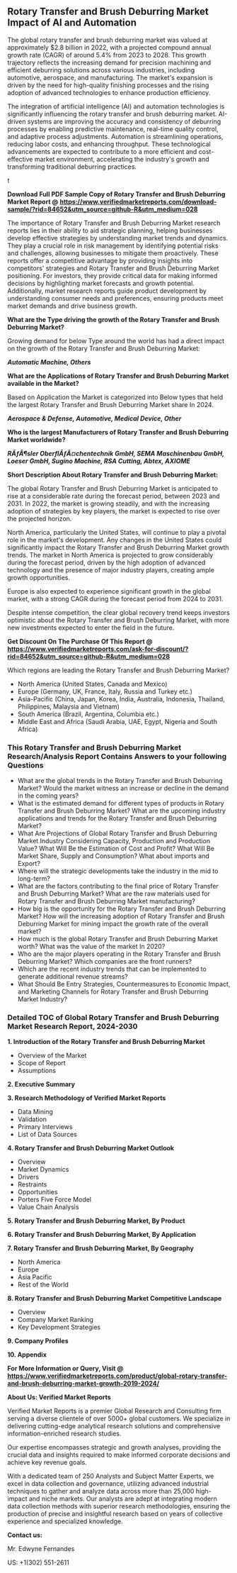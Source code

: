 <h2>Rotary Transfer and Brush Deburring Market Impact of AI and Automation</h2><p>The global rotary transfer and brush deburring market was valued at approximately $2.8 billion in 2022, with a projected compound annual growth rate (CAGR) of around 5.4% from 2023 to 2028. This growth trajectory reflects the increasing demand for precision machining and efficient deburring solutions across various industries, including automotive, aerospace, and manufacturing. The market's expansion is driven by the need for high-quality finishing processes and the rising adoption of advanced technologies to enhance production efficiency.</p><p>The integration of artificial intelligence (AI) and automation technologies is significantly influencing the rotary transfer and brush deburring market. AI-driven systems are improving the accuracy and consistency of deburring processes by enabling predictive maintenance, real-time quality control, and adaptive process adjustments. Automation is streamlining operations, reducing labor costs, and enhancing throughput. These technological advancements are expected to contribute to a more efficient and cost-effective market environment, accelerating the industry's growth and transforming traditional deburring practices.</p>t</p><p id="" class=""><strong>Download Full PDF Sample Copy of Rotary Transfer and Brush Deburring Market Report @ <a href="https://www.verifiedmarketreports.com/download-sample/?rid=84652&utm_source=github-R&utm_medium=028" target="_blank">https://www.verifiedmarketreports.com/download-sample/?rid=84652&utm_source=github-R&utm_medium=028</a></strong></p><p>The importance of&nbsp;Rotary Transfer and Brush Deburring Market research reports lies in their ability to aid strategic planning, helping businesses develop effective strategies by understanding market trends and dynamics. They play a crucial role in risk management by identifying potential risks and challenges, allowing businesses to mitigate them proactively. These reports offer a competitive advantage by providing insights into competitors' strategies and Rotary Transfer and Brush Deburring Market positioning. For investors, they provide critical data for making informed decisions by highlighting market forecasts and growth potential. Additionally, market research reports guide product development by understanding consumer needs and preferences, ensuring products meet market demands and drive business growth.</p><p><strong>What are the&nbsp;Type driving the growth of the Rotary Transfer and Brush Deburring Market?</strong></p><p id="" class="">Growing demand for below Type around the world has had a direct impact on the growth of the Rotary Transfer and Brush Deburring Market:</p><em><strong>Automatic Machine, Others</strong></em></p><strong>What are the&nbsp;Applications&nbsp;of Rotary Transfer and Brush Deburring Market available in the Market?</strong></p><p id="" class="">Based on Application the Market is categorized into Below types that held the largest Rotary Transfer and Brush Deburring Market share In 2024.</p><em><strong>Aerospace & Defense, Automotive, Medical Device, Other</strong></em></p><strong>Who is the largest Manufacturers of Rotary Transfer and Brush Deburring Market worldwide?</strong></p><p><em><strong>RÃƒÂ¶sler OberflÃƒÂ¤chentechnik GmbH, SEMA Maschinenbau GmbH, Loeser GmbH, Sugino Machine, RSA Cutting, Abtex, AXIOME</strong></em></p><p id="" class=""><strong>Short Description About Rotary Transfer and Brush Deburring Market:</strong></p><p>The global Rotary Transfer and Brush Deburring Market is anticipated to rise at a considerable rate during the forecast period, between 2023 and 2031. In 2022, the market is growing steadily, and with the increasing adoption of strategies by key players, the market is expected to rise over the projected horizon.</p><p>North America, particularly the United States, will continue to play a pivotal role in the market's development. Any changes in the United States could significantly impact the Rotary Transfer and Brush Deburring Market growth trends. The market in North America is projected to grow considerably during the forecast period, driven by the high adoption of advanced technology and the presence of major industry players, creating ample growth opportunities.</p><p>Europe is also expected to experience significant growth in the global market, with a strong CAGR during the forecast period from 2024 to 2031.</p><p>Despite intense competition, the clear global recovery trend keeps investors optimistic about the Rotary Transfer and Brush Deburring Market, with more new investments expected to enter the field in the future.</p><p id="" class=""><strong>Get Discount On The Purchase Of This Report @ <a href="https://www.verifiedmarketreports.com/ask-for-discount/?rid=84652&utm_source=github-R&utm_medium=028" target="_blank">https://www.verifiedmarketreports.com/ask-for-discount/?rid=84652&utm_source=github-R&utm_medium=028</a></strong></p>Which regions are leading the Rotary Transfer and Brush Deburring Market?</p><ul><li>North America (United States, Canada and Mexico)</li><li>Europe (Germany, UK, France, Italy, Russia and Turkey etc.)</li><li>Asia-Pacific (China, Japan, Korea, India, Australia, Indonesia, Thailand, Philippines, Malaysia and Vietnam)</li><li>South America (Brazil, Argentina, Columbia etc.)</li><li>Middle East and Africa (Saudi Arabia, UAE, Egypt, Nigeria and South Africa)</li></ul><h3 id="" class="">This Rotary Transfer and Brush Deburring Market Research/Analysis Report Contains Answers to your following Questions</h3><ul><li>What are the global trends in the Rotary Transfer and Brush Deburring Market? Would the market witness an increase or decline in the demand in the coming years?</li><li>What is the estimated demand for different types of products in Rotary Transfer and Brush Deburring Market? What are the upcoming industry applications and trends for the Rotary Transfer and Brush Deburring Market?</li><li>What Are Projections of Global Rotary Transfer and Brush Deburring Market Industry Considering Capacity, Production and Production Value? What Will Be the Estimation of Cost and Profit? What Will Be Market Share, Supply and Consumption? What about imports and Export?</li><li>Where will the strategic developments take the industry in the mid to long-term?</li><li>What are the factors contributing to the final price of Rotary Transfer and Brush Deburring Market? What are the raw materials used for Rotary Transfer and Brush Deburring Market manufacturing?</li><li>How big is the opportunity for the Rotary Transfer and Brush Deburring Market? How will the increasing adoption of Rotary Transfer and Brush Deburring Market for mining impact the growth rate of the overall market?</li><li>How much is the global Rotary Transfer and Brush Deburring Market worth? What was the value of the market In 2020?</li><li>Who are the major players operating in the Rotary Transfer and Brush Deburring Market? Which companies are the front runners?</li><li>Which are the recent industry trends that can be implemented to generate additional revenue streams?</li><li>What Should Be Entry Strategies, Countermeasures to Economic Impact, and Marketing Channels for Rotary Transfer and Brush Deburring Market Industry?</li></ul><h3 id="" class="">Detailed TOC of Global Rotary Transfer and Brush Deburring Market Research Report, 2024-2030</h3><p id="" class=""><strong>1. Introduction of the Rotary Transfer and Brush Deburring Market</strong></p><ul><li>Overview of the Market</li><li>Scope of Report</li><li>Assumptions</li></ul><p id="" class=""><strong>2. Executive Summary</strong></p><p id="" class=""><strong>3. Research Methodology of Verified Market Reports</strong></p><ul><li>Data Mining</li><li>Validation</li><li>Primary Interviews</li><li>List of Data Sources</li></ul><p id="" class=""><strong>4. Rotary Transfer and Brush Deburring Market Outlook</strong></p><ul><li>Overview</li><li>Market Dynamics</li><li>Drivers</li><li>Restraints</li><li>Opportunities</li><li>Porters Five Force Model</li><li>Value Chain Analysis</li></ul><p id="" class=""><strong>5. Rotary Transfer and Brush Deburring Market, By Product</strong></p><p id="" class=""><strong>6. Rotary Transfer and Brush Deburring Market, By Application</strong></p><p id="" class=""><strong>7. Rotary Transfer and Brush Deburring Market, By Geography</strong></p><ul><li>North America</li><li>Europe</li><li>Asia Pacific</li><li>Rest of the World</li></ul><p id="" class=""><strong>8. Rotary Transfer and Brush Deburring Market Competitive Landscape</strong></p><ul><li>Overview</li><li>Company Market Ranking</li><li>Key Development Strategies</li></ul><p id="" class=""><strong>9. Company Profiles</strong></p><p id="" class=""><strong>10. Appendix</strong></p><p id="" class=""><strong>For More Information or Query, Visit @ <a href="https://www.verifiedmarketreports.com/product/global-rotary-transfer-and-brush-deburring-market-growth-2019-2024/" target="_blank">https://www.verifiedmarketreports.com/product/global-rotary-transfer-and-brush-deburring-market-growth-2019-2024/</a></strong></p><p id="" class=""><strong>About Us: Verified Market Reports</strong></p><p id="" class="">Verified Market Reports is a premier Global Research and Consulting firm serving a diverse clientele of over 5000+ global customers. We specialize in delivering cutting-edge analytical research solutions and comprehensive information-enriched research studies.</p><p id="" class="">Our expertise encompasses strategic and growth analyses, providing the crucial data and insights required to make informed corporate decisions and achieve key revenue goals.</p><p id="" class="">With a dedicated team of 250 Analysts and Subject Matter Experts, we excel in data collection and governance, utilizing advanced industrial techniques to gather and analyze data across more than 25,000 high-impact and niche markets. Our analysts are adept at integrating modern data collection methods with superior research methodologies, ensuring the production of precise and insightful research based on years of collective experience and specialized knowledge.</p><p id="" class=""><strong>Contact us:</strong></p><p id="" class="">Mr. Edwyne Fernandes</p><p id="" class="">US: +1(302) 551-2611</p>
